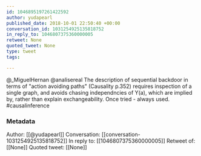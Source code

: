 ```yaml
---
id: 1046895197261422592
author: yudapearl
published_date: 2018-10-01 22:50:40 +00:00
conversation_id: 1031254925135818752
in_reply_to: 1046807375360000005
retweet: None
quoted_tweet: None
type: tweet
tags:

---
```


@_MiguelHernan @analisereal The description of sequential backdoor in terms of "action avoiding paths" (Causality p.352) requires inspection of a single graph, and avoids chasing independncies of Y(a), which are implied by, rather than explain exchangeability. Once tried - always used. #causalinference

### Metadata

Author: [[@yudapearl]]
Conversation: [[conversation-1031254925135818752]]
In reply to: [[1046807375360000005]]
Retweet of: [[None]]
Quoted tweet: [[None]]
